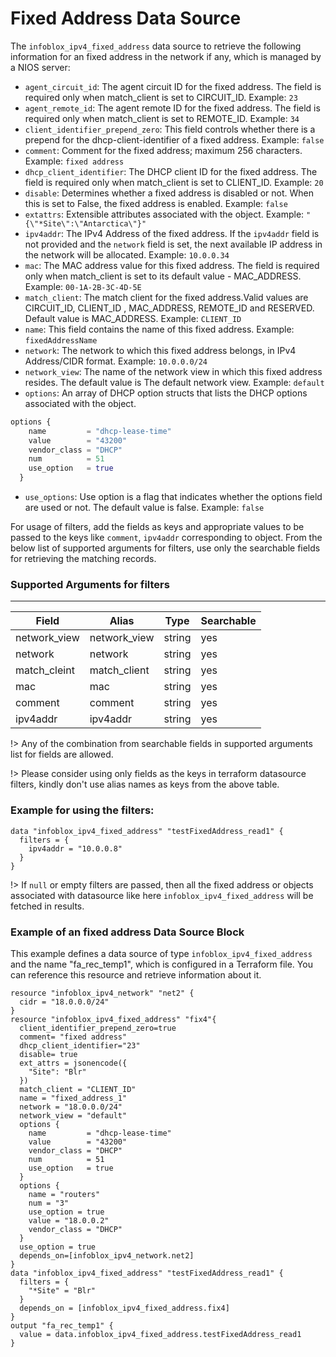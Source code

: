 # Fixed Address Data Source

The `infoblox_ipv4_fixed_address` data source to retrieve the following information for an fixed address in the network if any, which is managed by a NIOS server:

* `agent_circuit_id`: The agent circuit ID for the fixed address. The field is required only when match_client is set to CIRCUIT_ID. Example: `23`
* `agent_remote_id`: The agent remote ID for the fixed address. The field is required only when match_client is set to REMOTE_ID. Example: `34`
* `client_identifier_prepend_zero`: This field controls whether there is a prepend for the dhcp-client-identifier of a fixed address. Example: `false`
* `comment`: Comment for the fixed address; maximum 256 characters. Example: `fixed address`
* `dhcp_client_identifier`: The DHCP client ID for the fixed address. The field is required only when match_client is set to CLIENT_ID. Example: `20`
* `disable`: Determines whether a fixed address is disabled or not. When this is set to False, the fixed address is enabled. Example: `false`
* `extattrs`: Extensible attributes associated with the object. Example: `"{\"*Site\":\"Antarctica\"}"`
* `ipv4addr`: The IPv4 Address of the fixed address. If the `ipv4addr` field is not provided and the `network` field is set, the next available IP address in the network will be allocated. Example: `10.0.0.34`
* `mac`: The MAC address value for this fixed address. The field is required only when match_client is set to its default value - MAC_ADDRESS. Example: `00-1A-2B-3C-4D-5E`
* `match_client`: The match client for the fixed address.Valid values are CIRCUIT_ID, CLIENT_ID , MAC_ADDRESS, REMOTE_ID and RESERVED. Default value is MAC_ADDRESS. Example: `CLIENT_ID`
* `name`: This field contains the name of this fixed address. Example: `fixedAddressName`
* `network`: The network to which this fixed address belongs, in IPv4 Address/CIDR format. Example: `10.0.0.0/24`
* `network_view`: The name of the network view in which this fixed address resides. The default value is The default network view. Example: `default`
* `options`: An array of DHCP option structs that lists the DHCP options associated with the object.
```terraform
options {
    name         = "dhcp-lease-time"
    value        = "43200"
    vendor_class = "DHCP"
    num          = 51
    use_option   = true
  }
```
* `use_options`: Use option is a flag that indicates whether the options field are used or not. The default value is false. Example: `false`

For usage of filters, add the fields as keys and appropriate values to be passed to the keys like `comment`, `ipv4addr` corresponding to object.
From the below list of supported arguments for filters,  use only the searchable fields for retrieving the matching records.

### Supported Arguments for filters

-----
| Field        | Alias        | Type   | Searchable |
|--------------|--------------|--------|------------|
| network_view | network_view | string | yes        |
| network      | network      | string | yes        |
| match_cleint | match_client | string | yes        |
| mac          | mac          | string | yes        |
| comment      | comment      | string | yes        |
| ipv4addr     | ipv4addr     | string | yes        |

!> Any of the combination from searchable fields in supported arguments list for fields are allowed.

!> Please consider using only fields as the keys in terraform datasource filters, kindly don't use alias names as keys from the above table.

### Example for using the filters:
```hcl
data "infoblox_ipv4_fixed_address" "testFixedAddress_read1" {
  filters = {
    ipv4addr = "10.0.0.8"
  }
}
```
!> If `null` or empty filters are passed, then all the fixed address or objects associated with datasource like here `infoblox_ipv4_fixed_address` will be fetched in results.


### Example of an fixed address Data Source Block

This example defines a data source of type `infoblox_ipv4_fixed_address` and the name "fa_rec_temp1", which is configured in a Terraform file.
You can reference this resource and retrieve information about it.
```hcl
resource "infoblox_ipv4_network" "net2" {
  cidr = "18.0.0.0/24"
}
resource "infoblox_ipv4_fixed_address" "fix4"{
  client_identifier_prepend_zero=true
  comment= "fixed address"
  dhcp_client_identifier="23"
  disable= true
  ext_attrs = jsonencode({
    "Site": "Blr"
  })
  match_client = "CLIENT_ID"
  name = "fixed_address_1"
  network = "18.0.0.0/24"
  network_view = "default"
  options {
    name         = "dhcp-lease-time"
    value        = "43200"
    vendor_class = "DHCP"
    num          = 51
    use_option   = true
  }
  options {
    name = "routers"
    num = "3"
    use_option = true
    value = "18.0.0.2"
    vendor_class = "DHCP"
  }
  use_option = true
  depends_on=[infoblox_ipv4_network.net2]
}
data "infoblox_ipv4_fixed_address" "testFixedAddress_read1" {
  filters = {
    "*Site" = "Blr"
  }
  depends_on = [infoblox_ipv4_fixed_address.fix4]
}
output "fa_rec_temp1" {
  value = data.infoblox_ipv4_fixed_address.testFixedAddress_read1
}
```